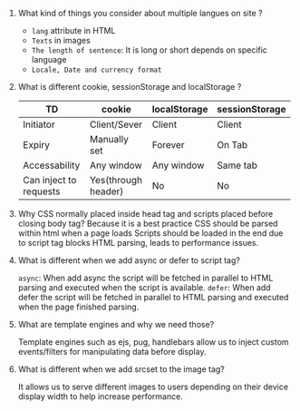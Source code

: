 1. What kind of things you consider about multiple langues on site ?
   * `lang` attribute in HTML
   * `Texts` in images
   * `The length of sentence`: It is long or short depends on specific language
   * `Locale, Date and currency format`

2. What is different cookie, sessionStorage and localStorage ?

    TD | cookie | localStorage | sessionStorage
    ---|--------|--------------|---------------
    Initiator | Client/Sever | Client | Client
    Expiry | Manually set | Forever |  On Tab
    Accessability | Any window | Any window | Same tab
    Can inject to requests | Yes(through header) | No | No

3. Why CSS normally placed inside head tag and scripts placed before closing body tag?
    Because it is a best practice 
    CSS should be parsed within html when a page loads
    Scripts should be loaded in the end due to script tag blocks HTML parsing, leads to performance issues.

4. What is different when we add async or defer to script tag?

    `async`: When add async the script will be fetched in parallel to HTML parsing and executed when the script is available.
    `defer`: When add defer the script will be fetched in parallel to HTML parsing and executed when the page finished parsing.

5. What are template engines and why we need those?

    Template engines such as ejs, pug, handlebars allow us to inject custom events/filters for manipulating data before display.

6. What is different when we add srcset to the image tag?

    It allows us to serve different images to users depending on their device display width to help increase performance.